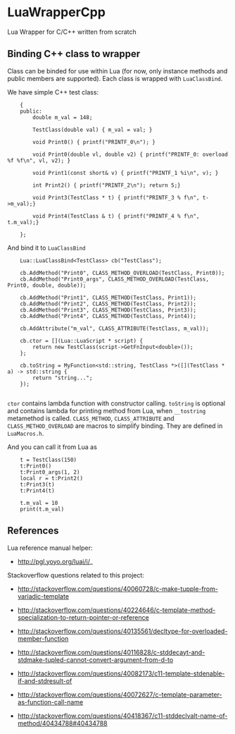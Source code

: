 # LuaWrapperCpp
Lua Wrapper for C/C++ written from scratch

Binding C++ class to wrapper
------------------------------------------

Class can be binded for use within Lua (for now, only instance methods and public members are supported). 
Each class is wrapped with `LuaClassBind`.

We have simple C++ test class:
````class TestClass
    {
    public:
        double m_val = 148;
		
		TestClass(double val) { m_val = val; }
				
		void Print0() { printf("PRINTF_0\n"); }

		void Print0(double vl, double v2) { printf("PRINTF_0: overload %f %f\n", vl, v2); }

		void Print1(const short& v) { printf("PRINTF_1 %i\n", v); }
        
		int Print2() { printf("PRINTF_2\n"); return 5;}
		
		void Print3(TestClass * t) { printf("PRINTF_3 % f\n", t->m_val);}
		
		void Print4(TestClass & t) { printf("PRINTF_4 % f\n", t.m_val);}
		
    };	
````

And bind it to `LuaClassBind`
````
	Lua::LuaClassBind<TestClass> cb("TestClass");	
	
	cb.AddMethod("Print0", CLASS_METHOD_OVERLOAD(TestClass, Print0));
	cb.AddMethod("Print0_args", CLASS_METHOD_OVERLOAD(TestClass, Print0, double, double));
			
	cb.AddMethod("Print1", CLASS_METHOD(TestClass, Print1));
	cb.AddMethod("Print2", CLASS_METHOD(TestClass, Print2));
	cb.AddMethod("Print3", CLASS_METHOD(TestClass, Print3));
	cb.AddMethod("Print4", CLASS_METHOD(TestClass, Print4));
	
	cb.AddAttribute("m_val", CLASS_ATTRIBUTE(TestClass, m_val));
	
	cb.ctor = [](Lua::LuaScript * script) {
		return new TestClass(script->GetFnInput<double>());
	};

	cb.toString = MyFunction<std::string, TestClass *>([](TestClass * a) -> std::string {
		return "string...";
	});
	
````
`ctor` contains lambda function with constructor calling. 
`toString` is optional and contains lambda for printing method from Lua, when `__tostring` metamethod is called.
`CLASS_METHOD`, `CLASS_ATTRIBUTE` and `CLASS_METHOD_OVERLOAD` are macros to simplify binding. They are defined in `LuaMacros.h`.

And you can call it from Lua as
````
	t = TestClass(150)
	t:Print0()
	t:Print0_args(1, 2)
	local r = t:Print2()
	t:Print3(t)
	t:Print4(t)
	
	t.m_val = 10
	print(t.m_val)
````


References
------------------------------------------

Lua reference manual helper:

* http://pgl.yoyo.org/luai/i/_

Stackoverflow questions related to this project:

* http://stackoverflow.com/questions/40060728/c-make-tupple-from-variadic-template

* http://stackoverflow.com/questions/40224646/c-template-method-specialization-to-return-pointer-or-reference

* http://stackoverflow.com/questions/40135561/decltype-for-overloaded-member-function

* http://stackoverflow.com/questions/40116828/c-stddecayt-and-stdmake-tupled-cannot-convert-argument-from-d-to

* http://stackoverflow.com/questions/40082173/c11-template-stdenable-if-and-stdresult-of

* http://stackoverflow.com/questions/40072627/c-template-parameter-as-function-call-name

* http://stackoverflow.com/questions/40418367/c11-stddeclvalt-name-of-method/40434788#40434788